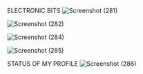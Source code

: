 ELECTRONIC BITS
![Screenshot (281)](https://github.com/user-attachments/assets/1c8827cd-ee5b-4988-a5aa-ba870c244c5f)

![Screenshot (282)](https://github.com/user-attachments/assets/158544a5-f567-428e-b7ab-95796cd2d911)

![Screenshot (284)](https://github.com/user-attachments/assets/f7bc49ec-aeba-4c2d-b6b2-f4dd9e932dfb)

![Screenshot (285)](https://github.com/user-attachments/assets/ae599a9f-a228-4dc5-8232-559789e082a3)


STATUS OF MY PROFILE
![Screenshot (286)](https://github.com/user-attachments/assets/f7998354-5cb1-435c-805f-3a425a0b2233)
